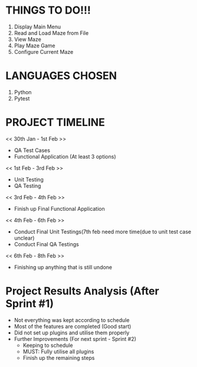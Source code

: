 # THINGS TO DO!!!
1. Display Main Menu
2. Read and Load Maze from File
3. View Maze
4. Play Maze Game
5. Configure Current Maze


# LANGUAGES CHOSEN
1. Python
2. Pytest

# PROJECT TIMELINE
<< 30th Jan - 1st Feb >>
- QA Test Cases
- Functional Application (At least 3 options)

<< 1st Feb - 3rd Feb >>
- Unit Testing
- QA Testing

<< 3rd Feb - 4th Feb >>
- Finish up Final Functional Application

<< 4th Feb - 6th Feb >>
- Conduct Final Unit Testings(7th feb need more time(due to unit test case unclear)
- Conduct Final QA Testings

<< 6th Feb - 8th Feb >>
- Finishing up anything that is still undone

# Project Results Analysis (After Sprint #1)
- Not everything was kept according to schedule
- Most of the features are completed (Good start)
- Did not set up plugins and utilise them properly
- Further Improvements (For next sprint - Sprint #2)
  - Keeping to schedule
  - MUST: Fully utilise all plugins
  - Finish up the remaining steps
